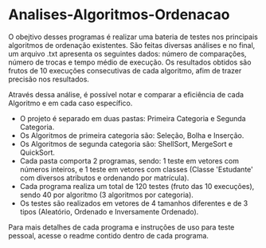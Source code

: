 # Analises-Algoritmos-Ordenacao
O obejtivo desses programas é realizar uma bateria de testes nos principais algoritmos de ordenação existentes. São feitas diversas 
análises e no final, um arquivo .txt apresenta os seguintes dados: número de comparações, número de trocas e tempo médio de execução.
Os resultados obtidos são frutos de 10 execuções consecutivas de cada algoritmo, afim de trazer precisão nos resultados.

Através dessa análise, é possível notar e comparar a eficiência de cada Algoritmo e em cada caso específico. 

- O projeto é separado em duas pastas: Primeira Categoria e Segunda Categoria.
- Os Algoritmos de primeira categoria são: Seleção, Bolha e Inserção.
- Os Algoritmos de segunda categoria são: ShellSort, MergeSort e QuickSort.
- Cada pasta comporta 2 programas, sendo: 1 teste em vetores com números inteiros, e 1 teste em vetores com classes (Classe 'Estudante' com diversos atributos e ordenando por matrícula).
- Cada programa realiza um total de 120 testes (fruto das 10 execuções), sendo 40 por algoritmo (3 algoritmos por categoria).
- Os testes são realizados em vetores de 4 tamanhos diferentes e de 3 tipos (Aleatório, Ordenado e Inversamente Ordenado).

Para mais detalhes de cada programa e instruções de uso para teste pessoal, acesse o readme contido dentro de cada programa.
